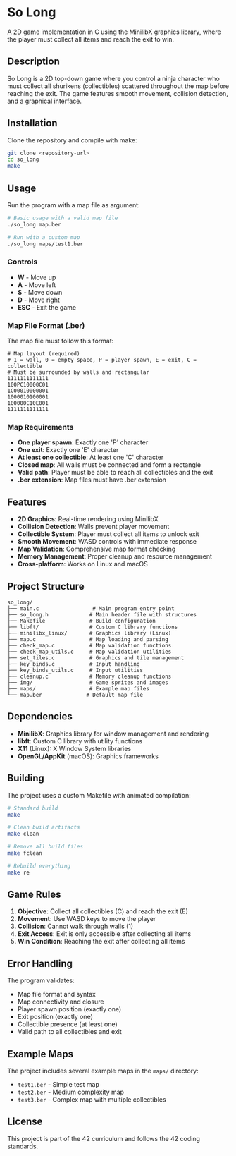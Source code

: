 # So Long

A 2D game implementation in C using the MinilibX graphics library, where the player must collect all items and reach the exit to win.

## Description

So Long is a 2D top-down game where you control a ninja character who must collect all shurikens (collectibles) scattered throughout the map before reaching the exit. The game features smooth movement, collision detection, and a graphical interface.

## Installation

Clone the repository and compile with make:

```bash
git clone <repository-url>
cd so_long
make
```

## Usage

Run the program with a map file as argument:

```bash
# Basic usage with a valid map file
./so_long map.ber

# Run with a custom map
./so_long maps/test1.ber
```

### Controls

- **W** - Move up
- **A** - Move left  
- **S** - Move down
- **D** - Move right
- **ESC** - Exit the game

### Map File Format (.ber)

The map file must follow this format:

```
# Map layout (required)
# 1 = wall, 0 = empty space, P = player spawn, E = exit, C = collectible
# Must be surrounded by walls and rectangular
1111111111111
100PC10000C01
1C00010000001
1000010100001
100000C10E001
1111111111111
```

### Map Requirements

- **One player spawn**: Exactly one 'P' character
- **One exit**: Exactly one 'E' character  
- **At least one collectible**: At least one 'C' character
- **Closed map**: All walls must be connected and form a rectangle
- **Valid path**: Player must be able to reach all collectibles and the exit
- **.ber extension**: Map files must have .ber extension

## Features

- **2D Graphics**: Real-time rendering using MinilibX
- **Collision Detection**: Walls prevent player movement
- **Collectible System**: Player must collect all items to unlock exit
- **Smooth Movement**: WASD controls with immediate response
- **Map Validation**: Comprehensive map format checking
- **Memory Management**: Proper cleanup and resource management
- **Cross-platform**: Works on Linux and macOS

## Project Structure

```
so_long/
├── main.c                 # Main program entry point
├── so_long.h             # Main header file with structures
├── Makefile              # Build configuration
├── libft/                # Custom C library functions
├── minilibx_linux/       # Graphics library (Linux)
├── map.c                 # Map loading and parsing
├── check_map.c           # Map validation functions
├── check_map_utils.c     # Map validation utilities
├── set_tiles.c           # Graphics and tile management
├── key_binds.c           # Input handling
├── key_binds_utils.c     # Input utilities
├── cleanup.c             # Memory cleanup functions
├── img/                  # Game sprites and images
├── maps/                 # Example map files
└── map.ber              # Default map file
```

## Dependencies

- **MinilibX**: Graphics library for window management and rendering
- **libft**: Custom C library with utility functions
- **X11** (Linux): X Window System libraries
- **OpenGL/AppKit** (macOS): Graphics frameworks

## Building

The project uses a custom Makefile with animated compilation:

```bash
# Standard build
make

# Clean build artifacts
make clean

# Remove all build files
make fclean

# Rebuild everything
make re
```

## Game Rules

1. **Objective**: Collect all collectibles (C) and reach the exit (E)
2. **Movement**: Use WASD keys to move the player
3. **Collision**: Cannot walk through walls (1)
4. **Exit Access**: Exit is only accessible after collecting all items
5. **Win Condition**: Reaching the exit after collecting all items

## Error Handling

The program validates:
- Map file format and syntax
- Map connectivity and closure
- Player spawn position (exactly one)
- Exit position (exactly one)
- Collectible presence (at least one)
- Valid path to all collectibles and exit

## Example Maps

The project includes several example maps in the `maps/` directory:
- `test1.ber` - Simple test map
- `test2.ber` - Medium complexity map
- `test3.ber` - Complex map with multiple collectibles

## License

This project is part of the 42 curriculum and follows the 42 coding standards. 
